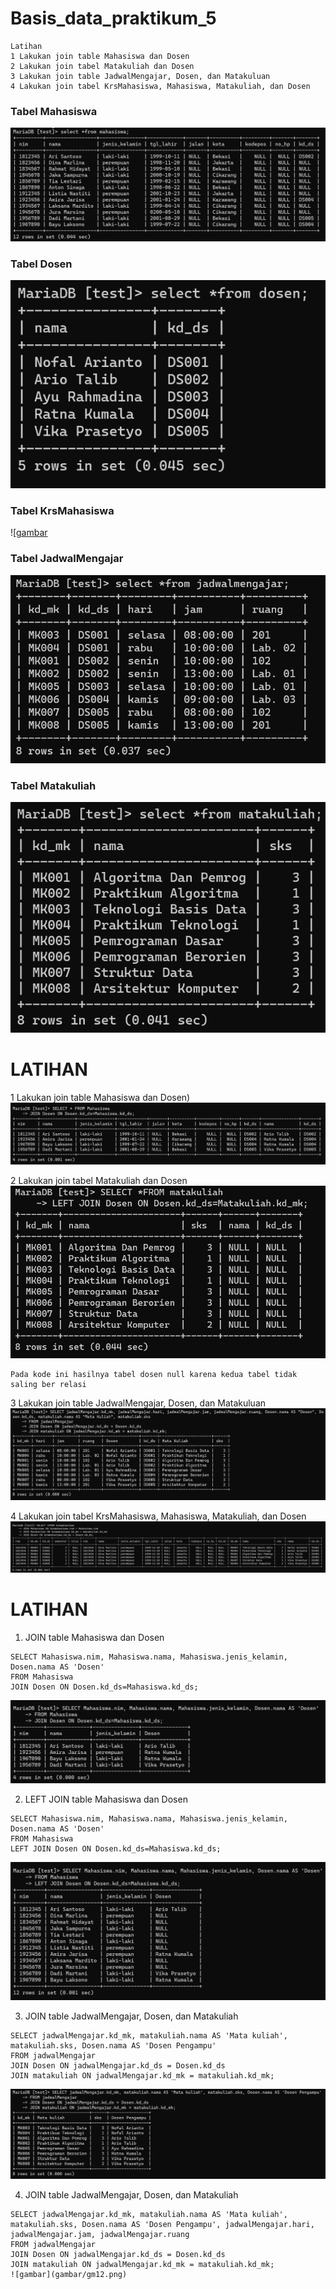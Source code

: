 # Basis_data_praktikum_5

```
Latihan
1 Lakukan join table Mahasiswa dan Dosen
2 Lakukan join tabel Matakuliah dan Dosen
3 Lakukan join table JadwalMengajar, Dosen, dan Matakuluan
4 Lakukan join tabel KrsMahasiswa, Mahasiswa, Matakuliah, dan Dosen
```
### Tabel Mahasiswa
![gambar](gambar/gm.png)

### Tabel Dosen
![gambar](gambar/gm1.png)

### Tabel KrsMahasiswa
![[gambar](gambar/gm2.png)

### Tabel JadwalMengajar
![gambar](gambar/gm3.png)

### Tabel Matakuliah
![gambar](gambar/gm4.png)

# LATIHAN

1 Lakukan join table Mahasiswa dan Dosen)
![gambar](gambar/gm5.png)

2 Lakukan join tabel Matakuliah dan Dosen
![gambar](gambar/gm6.png)
```
Pada kode ini hasilnya tabel dosen null karena kedua tabel tidak saling ber relasi
```


3 Lakukan join table JadwalMengajar, Dosen, dan Matakuluan
![gambar](gambar/gm7.png)


4 Lakukan join tabel KrsMahasiswa, Mahasiswa, Matakuliah, dan Dosen
![gambar](gambar/gm8.png)

# LATIHAN

1. JOIN table Mahasiswa dan Dosen
```
SELECT Mahasiswa.nim, Mahasiswa.nama, Mahasiswa.jenis_kelamin, Dosen.nama AS 'Dosen' 
FROM Mahasiswa 
JOIN Dosen ON Dosen.kd_ds=Mahasiswa.kd_ds;
```
![gambar](gambar/gm9.png)

2. LEFT JOIN table Mahasiswa dan Dosen
```
SELECT Mahasiswa.nim, Mahasiswa.nama, Mahasiswa.jenis_kelamin, Dosen.nama AS 'Dosen'
FROM Mahasiswa
LEFT JOIN Dosen ON Dosen.kd_ds=Mahasiswa.kd_ds;
```
![gambar](gambar/gm10.png)


3. JOIN table JadwalMengajar, Dosen, dan Matakuliah
```
SELECT jadwalMengajar.kd_mk, matakuliah.nama AS 'Mata kuliah', matakuliah.sks, Dosen.nama AS 'Dosen Pengampu'
FROM jadwalMengajar
JOIN Dosen ON jadwalMengajar.kd_ds = Dosen.kd_ds
JOIN matakuliah ON jadwalMengajar.kd_mk = matakuliah.kd_mk;
```
![gambar](gambar/gm11.png)


4. JOIN table JadwalMengajar, Dosen, dan Matakuliah
```
SELECT jadwalMengajar.kd_mk, matakuliah.nama AS 'Mata kuliah', matakuliah.sks, Dosen.nama AS 'Dosen Pengampu', jadwalMengajar.hari, jadwalMengajar.jam, jadwalMengajar.ruang
FROM jadwalMengajar
JOIN Dosen ON jadwalMengajar.kd_ds = Dosen.kd_ds
JOIN matakuliah ON jadwalMengajar.kd_mk = matakuliah.kd_mk;
![gambar](gambar/gm12.png)
